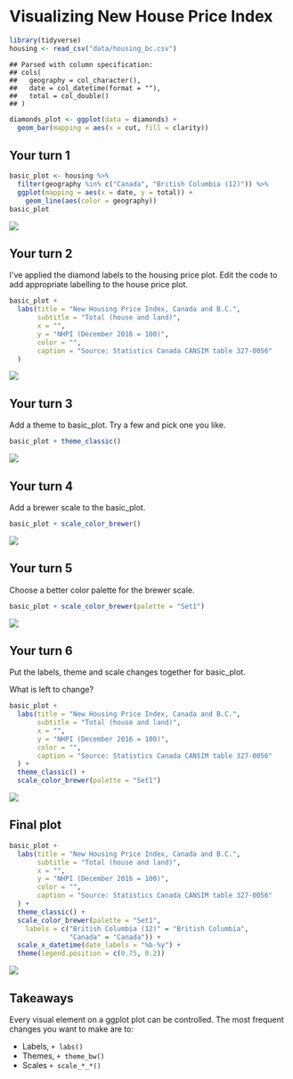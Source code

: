 Visualizing New House Price Index
================

<!-- This file by Charlotte Wickham is licensed under a Creative Commons Attribution 4.0 International License. -->
``` r
library(tidyverse)
housing <- read_csv("data/housing_bc.csv")
```

    ## Parsed with column specification:
    ## cols(
    ##   geography = col_character(),
    ##   date = col_datetime(format = ""),
    ##   total = col_double()
    ## )

``` r
diamonds_plot <- ggplot(data = diamonds) +
  geom_bar(mapping = aes(x = cut, fill = clarity)) 
```

Your turn 1
-----------

``` r
basic_plot <- housing %>%
  filter(geography %in% c("Canada", "British Columbia (12)")) %>%
  ggplot(mapping = aes(x = date, y = total)) +
    geom_line(aes(color = geography))
basic_plot
```

![](06-Polishing-plots-solutions_files/figure-markdown_github/unnamed-chunk-8-1.png)

Your turn 2
-----------

I've applied the diamond labels to the housing price plot. Edit the code to add appropriate labelling to the house price plot.

``` r
basic_plot + 
  labs(title = "New Housing Price Index, Canada and B.C.",
       subtitle = "Total (house and land)",
       x = "",
       y = "NHPI (December 2016 = 100)",
       color = "",
       caption = "Source: Statistics Canada CANSIM table 327-0056"
  )
```

![](06-Polishing-plots-solutions_files/figure-markdown_github/unnamed-chunk-9-1.png)

Your turn 3
-----------

Add a theme to basic\_plot. Try a few and pick one you like.

``` r
basic_plot + theme_classic()
```

![](06-Polishing-plots-solutions_files/figure-markdown_github/unnamed-chunk-10-1.png)

Your turn 4
-----------

Add a brewer scale to the basic\_plot.

``` r
basic_plot + scale_color_brewer()
```

![](06-Polishing-plots-solutions_files/figure-markdown_github/unnamed-chunk-11-1.png)

Your turn 5
-----------

Choose a better color palette for the brewer scale.

``` r
basic_plot + scale_color_brewer(palette = "Set1")
```

![](06-Polishing-plots-solutions_files/figure-markdown_github/unnamed-chunk-12-1.png)

Your turn 6
-----------

Put the labels, theme and scale changes together for basic\_plot.

What is left to change?

``` r
basic_plot +
  labs(title = "New Housing Price Index, Canada and B.C.",
       subtitle = "Total (house and land)",
       x = "",
       y = "NHPI (December 2016 = 100)",
       color = "",
       caption = "Source: Statistics Canada CANSIM table 327-0056"
  ) + 
  theme_classic() + 
  scale_color_brewer(palette = "Set1")
```

![](06-Polishing-plots-solutions_files/figure-markdown_github/unnamed-chunk-13-1.png)

Final plot
----------

``` r
basic_plot +
  labs(title = "New Housing Price Index, Canada and B.C.",
       subtitle = "Total (house and land)",
       x = "",
       y = "NHPI (December 2016 = 100)",
       color = "",
       caption = "Source: Statistics Canada CANSIM table 327-0056"
  ) + 
  theme_classic() + 
  scale_color_brewer(palette = "Set1", 
    labels = c("British Columbia (12)" = "British Columbia",
               "Canada" = "Canada")) +
  scale_x_datetime(date_labels = "%b-%y") +
  theme(legend.position = c(0.75, 0.2))
```

![](06-Polishing-plots-solutions_files/figure-markdown_github/unnamed-chunk-14-1.png)

Takeaways
---------

Every visual element on a ggplot plot can be controlled. The most frequent changes you want to make are to:

-   Labels, `+ labs()`
-   Themes, `+ theme_bw()`
-   Scales `+ scale_*_*()`
